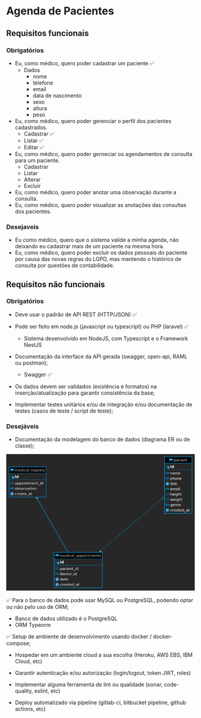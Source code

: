 # Agenda de Pacientes

## Requisitos funcionais

### Obrigatórios

- Eu, como médico, quero poder cadastrar um paciente ✅
  - Dados
    - nome
    - telefone
    - email
    - data de nascimento
    - sexo
    - altura
    - peso
- Eu, como médico, quero poder gerenciar o perfil dos pacientes cadastrados.
  - Cadastrar ✅
  - Listar ✅
  - Editar ✅
- Eu, como médico, quero poder gerneciar os agendamentos de consulta para um
  paciente.
  - Cadastrar
  - Listar
  - Alterar
  - Excluir
- Eu, como médico, quero poder anotar uma observação durante a consulta.
- Eu, como médico, quero poder visualizar as anotações das consultas dos pacientes.

### Desejaveis

- Eu como médico, quero que o sistema valide a minha agenda, não deixando eu
  cadastrar mais de um paciente na mesma hora.
- Eu, como médico, quero poder excluir os dados pessoais do paciente por causa das
  novas regras do LGPD, mas mantendo o histórico de consulta por questões de
  contabilidade.

## Requisitos não funcionais

### Obrigatórios

- Deve usar o padrão de API REST (HTTP/JSON) ✅

- Pode ser feito em node.js (javascript ou typescript) ou PHP (laravel) ✅

  - Sistema desenvolvido em NodeJS, com Typescript e o Framework NestJS

- Documentação da interface da API gerada (swagger, open-api, RAML ou postman);

  - Swagger ✅

- Os dados devem ser validados (existência e formatos) na inserção/atualização para
  garantir consistência da base;
- Implementar testes unitários e/ou de integração e/ou documentação de testes (casos
  de teste / script de teste);

### Desejáveis

- Documentação da modelagem do banco de dados (diagrama ER ou de classe);
<p align="center">
    <img width="650" src="./database/database-der.png" alt="Database EDR Diagram">
</p>

✅ Para o banco de dados pode usar MySQL ou PostgreSQL, podendo optar ou não
pelo uso de ORM;

- Banco de dados utilizado é o PostgreSQL
- ORM Typeorm

✅ Setup de ambiente de desenvolvimento usando docker / docker-compose;

- Hospedar em um ambiente cloud a sua escolha (Heroku, AWS EBS, IBM Cloud, etc)

- Garantir autenticação e/ou autorização (login/logout, token JWT, roles)

- Implementar alguma ferramenta de lint ou qualidade (sonar, code-quality, eslint, etc)

- Deploy automatizado via pipeline (gitlab-ci, bitbucket pipeline, github actions, etc)
